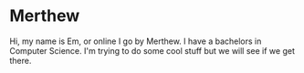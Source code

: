 # Merthew  
Hi, my name is Em, or online I go by Merthew. I have a bachelors in Computer Science. I'm trying to do some cool stuff but we will see if we get there.
